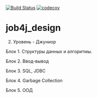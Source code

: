 [![Build Status](https://www.travis-ci.com/flex021981/job4j_design.svg?branch=master)](https://www.travis-ci.com/flex021981/job4j_design)
[![codecov](https://codecov.io/gh/flex021981/job4j_design/branch/master/graph/badge.svg?token=6PAVQXK2K5)](https://codecov.io/gh/flex021981/job4j_design)

# job4j_design
 2. Уровень - Джуниор

Блок 1. Структуры данных и алгоритмы.

Блок 2. Ввод-вывод

Блок 3. SQL, JDBC

Блок 4. Garbage Collection

Блок 5. ООД

